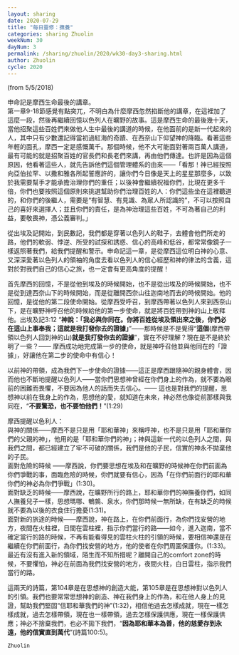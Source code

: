 ```yaml
---
layout: sharing
date: 2020-07-29
title: "每日靈修：撫養"
categories: sharing Zhuolin
weekNum: 30
dayNum: 3
permalink: /sharing/zhuolin/2020/wk30-day3-sharing.html
author: Zhuolin
cycle: 2020
---
```

(from 5/5/2018)

申命記是摩西生命最後的講章。  
第一章9-18節感覺有點突兀，不明白為什麼摩西忽然掐斷他的講章，在這裡加了這麼一段，然後再繼續回憶以色列人在曠野的故事。這是摩西生命的最後幾十天，當他招聚這些百姓們來做他人生中最後的講道的時候，在他面前的是新一代起來的人，其中只有少數還記得當初過紅海的奇蹟、在西奈山下仰望神的降臨。看著這些年輕的面孔，摩西一定是感慨萬千。那個時候，他不大可能面對著兩百萬人講道，最有可能的就是招聚百姓的官長們和長老們來講，再由他們傳達。也許是因為這個原因，他看著這些人，就先告訴他們這個管理體系的由來——「看那！神已經按照向亞伯拉罕、以撒和雅各所起誓應許的，讓你們今日像是天上的星星那麼多，以致於我需要幫手才能承擔治理你們的重任；以後神會繼續祝福你們，比現在更多千倍，你們也要按照這個原則來挑選幫助你們治理百姓的人：你們這些坐在這裡聽道的，和你們的後繼人，需要是“有智慧、有見識、為眾人所認識的”，不可以按照自己的喜好來選擇人；並且你們的責任，是為神治理這些百姓，不可為著自己的利益，要敬畏神，憑公義審判。」  

從出埃及記開始，到民數記，我們都是穿著以色列人的鞋子，去體會他們所走的路，他們的軟弱、悖逆、所受的試探和誘惑、信心的高峰和低谷，都常常像鏡子一樣返照著我們，給我們提醒和警示。申命記這一章，是從摩西這位明白神的心意、又深深愛著以色列人的領袖的角度去看以色列人的信心經歷和神的律法的含義，這對於對我們自己的信心之旅，也一定會有更高角度的提醒！  

首先摩西的回憶，不是從他到埃及的時候開始，也不是從出埃及的時候開始，也不是從到達西奈山下的時候開始，而是從離開西奈山往迦南地而去的時候開始。他的回憶，是從他的第二段使命開始。從摩西受呼召，到摩西帶著以色列人來到西奈山下，是在曠野神呼召他的時候給他的第一步使命，就是將百姓帶到神的山上敬拜他。出埃及記3:12 “**神說：「我必與你同在。你將百姓從埃及領出來之後，你們必在這山上事奉我；這就是我打發你去的證據」**”——那時候是不是覺得“**這個**(摩西帶領以色列人回到神的山)**就是我打發你去的證據**”，實在不好理解？現在是不是終於明了一些？—— 摩西成功地完成第一步的使命，就是神呼召他並與他同在的「證據」，好讓他在第二步的使命中有信心！  

以前神的帶領，成為我們下一步使命的證據——這正是摩西跟隨神的親身體會，因而他也不斷地提醒以色列人——當你們思想神曾經在你們身上的作為，就不要為眼前的困難而畏懼，不要因為他人的話而失去信心。—— 這也是對我們的提醒，思想神以前在我身上的作為，思想他的愛，就知道在未來，神必然也像從前那樣與我同在，“**不要驚恐，也不要怕他們！**”(1:29)  

摩西提醒以色利人：  
與神的關係——摩西不是只是用「耶和華神」來稱呼神，也不是只是用「耶和華你們的父親的神」，他用的是「耶和華你們的神」；神與這新一代的以色列人之間，與我們之間，都已經建立了牢不可破的關係，我們是他的子民，信實的神永不拋棄他的子民。  
面對危險的時候 ——摩西說，你們要思想在埃及和在曠野的時候神在你們前面為你們爭戰的事，面臨危險的時候，你們就要有信心，因為「在你們前面行的耶和華你們的神必為你們爭戰」(1:30)。  
面對缺乏的時候——摩西說，在曠野所行的路上，耶和華你們的神撫養你們，如同人撫養兒子一樣，思想瑪哪、鵪鶉、泉水，你們那時候一無所缺，在有缺乏的時候就不要為以後的衣食住行擔憂(1:31)。  
面對新的旅途的時候——摩西說，神在路上，在你們前面行，為你們找安營的地方，夜間在火柱裡，日間在雲柱裡，指示你們當行的路——如今，進入迦南，當不確定當行的路的時候，不再有能看得見的雲柱火柱的引領的時候，要相信神還是在繼續在你們前面行，為你們找安營的地方，他的使者在你們周圍保護你。(1:33)。最近有沒有進入新的領域，陌生而不知所措呢？離開自己的comfort zone的時候，不要懼怕，神必在前面為我們找安營的地方，夜間火柱，白日雲柱，指示我們當行的路。  

這兩天的詩篇，第104章是在思想神的創造大能，第105章是在思想神對以色列人的引領。我們也要常常思想神的創造、神在我們身上的作為，和在他人身上的見證，幫助我們堅固“信耶和華我們的神”(1:32)，相信他過去怎樣成就，現在一樣怎樣成就，過去怎樣帶領，現在也一樣帶領，過去怎樣保護供應，現在一樣保護供應；神必不捨棄我們，也必不拋下我們，“**因為耶和華本為善，他的慈愛存到永遠，他的信實直到萬代**”(詩篇100:5)。  

`Zhuolin`  

